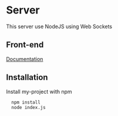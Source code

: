 
# Server

This server use NodeJS using Web Sockets





## Front-end

[Documentation](https://github.com/EliTovar/OnlineSockets-FrontEnd/tree/gh-pages)


## Installation

Install my-project with npm

```bash
  npm install
  node index.js
```

